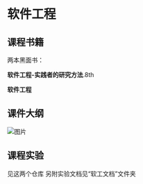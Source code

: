 # 软件工程
## 课程书籍
两本黑面书：

**软件工程-实践者的研究方法**.8th

**软件工程**

## 课件大纲
![图片](https://user-images.githubusercontent.com/57442064/211573006-87245cf7-98f6-4f0e-9c02-1e3be36373f1.png)

## 课程实验
见这两个仓库
另附实验文档见“软工文档”文件夹
